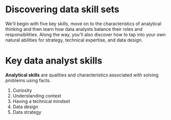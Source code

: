<H1>Discovering data skill sets</H1>

<p1> We'll begin with five key skills, move on to the characteristics of analytical thinking and then learn how data analysts balance their roles and responsibilities. Along the way, you'll also discover how to tap into your own natural abilities for strategy, technical expertise, and data design.</p1>


<h1>Key data analyst skills</h1>

<p><b>Analytical skills</b> are qualities and characteristics associated with solving problems using facts. </p>

<ol>
  <li>Curiosity</li>
  <li>Understanding context</li>
  <li>Having a technical mindset</li>
  <li>Data design</li>
  <li>Data strategy</li>
</ol>






